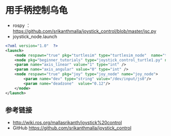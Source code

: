 # 用手柄控制乌龟
- rospy ：https://github.com/srikanthmalla/joystick_control/blob/master/jsc.py
- joystick_node.launch
```xml
<?xml version="1.0"  ?>
<launch>
    <node respawn="true" pkg="turtlesim" type="turtlesim_node"  name="turtlesim_node"/>
    <node pkg="beginner_tutorials" type="joystick_control_turtle1.py" name="joystick_control_turtle1"/>
    <param name="axis_linear" value="1" type="int" />
    <param name="axis_angular" value="0" type="int" />
    <node respawn="true" pkg="joy" type="joy_node" name="joy_node">
        <param name="dev" type="string" value="/dev/input/js0"/>
        <param name="deadzone"  value="0.12"/>
    </node>
</launch>
  ```

## 参考链接
- http://wiki.ros.org/mallasrikanth/joystick%20control
- GitHub https://github.com/srikanthmalla/joystick_control
